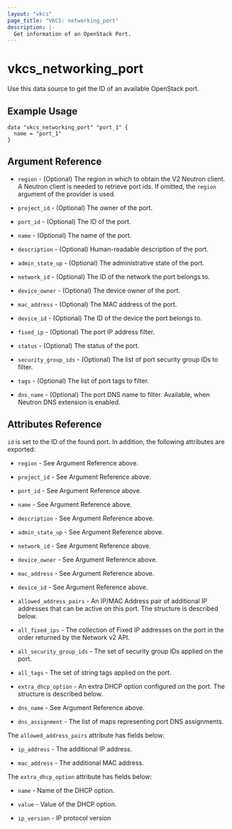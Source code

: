 ```yaml
---
layout: "vkcs"
page_title: "VKCS: networking_port"
description: |-
  Get information of an OpenStack Port.
---
```


# vkcs\_networking\_port

Use this data source to get the ID of an available OpenStack port.

## Example Usage

```hcl
data "vkcs_networking_port" "port_1" {
  name = "port_1"
}
```

## Argument Reference

* `region` - (Optional) The region in which to obtain the V2 Neutron client.
  A Neutron client is needed to retrieve port ids. If omitted, the
  `region` argument of the provider is used.

* `project_id` - (Optional) The owner of the port.

* `port_id` - (Optional) The ID of the port.

* `name` - (Optional) The name of the port.

* `description` - (Optional) Human-readable description of the port.

* `admin_state_up` - (Optional) The administrative state of the port.

* `network_id` - (Optional) The ID of the network the port belongs to.

* `device_owner` - (Optional) The device owner of the port.

* `mac_address` - (Optional) The MAC address of the port.

* `device_id` - (Optional) The ID of the device the port belongs to.

* `fixed_ip` - (Optional) The port IP address filter.

* `status` - (Optional) The status of the port.

* `security_group_ids` - (Optional) The list of port security group IDs to filter.

* `tags` - (Optional) The list of port tags to filter.

* `dns_name` - (Optional) The port DNS name to filter. Available, when Neutron
    DNS extension is enabled.

## Attributes Reference

`id` is set to the ID of the found port. In addition, the following attributes
are exported:

* `region` - See Argument Reference above.

* `project_id` - See Argument Reference above.

* `port_id` - See Argument Reference above.

* `name` - See Argument Reference above.

* `description` - See Argument Reference above.

* `admin_state_up` - See Argument Reference above.

* `network_id` - See Argument Reference above.

* `device_owner` - See Argument Reference above.

* `mac_address` - See Argument Reference above.

* `device_id` - See Argument Reference above.

* `allowed_address_pairs` - An IP/MAC Address pair of additional IP
    addresses that can be active on this port. The structure is described
    below.

* `all_fixed_ips` - The collection of Fixed IP addresses on the port in the
  order returned by the Network v2 API.

* `all_security_group_ids` - The set of security group IDs applied on the port.

* `all_tags` - The set of string tags applied on the port.

* `extra_dhcp_option` - An extra DHCP option configured on the port.
    The structure is described below.

* `dns_name` - See Argument Reference above.

* `dns_assignment` - The list of maps representing port DNS assignments.

The `allowed_address_pairs` attribute has fields below:

* `ip_address` - The additional IP address.

* `mac_address` - The additional MAC address.

The `extra_dhcp_option` attribute has fields below:

* `name` - Name of the DHCP option.

* `value` - Value of the DHCP option.

* `ip_version` - IP protocol version
